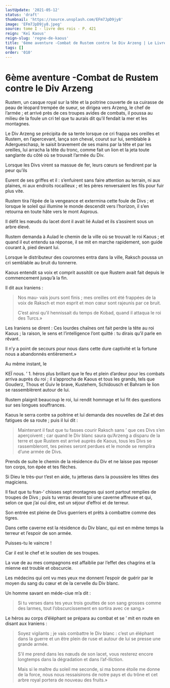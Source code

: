 ```yaml
---
lastUpdate: '2021-05-12'
status: 'draft'
thumbnail: 'https://source.unsplash.com/EFm7JpD9jy8'
image: 'EFm7JpD9jy8.jpeg'
source: tome I - livre des rois - P. 421
reign: 'Keï Kaous'
reign-slug: 'regne-de-kaous'
title: '6ème aventure -Combat de Rustem contre le Div Arzeng | Le Livre des Rois | Shâhnâmeh'
tags: []
order: '010'
---
```


# 6ème aventure -Combat de Rustem contre le Div Arzeng

Rustem, un casque royal sur la tête et la poitrine couverte de sa cuirasse de peau de léopard trempée de sueur, se dirigea vers Arzeng, le chef de l’armée ; et arrivé près de ces troupes avides de combats, il poussa au milieu de la foule un cri tel que tu aurais dit qu’il fendait la mer et les montagnes.

Le Div Arzeng se précipita de sa tente lorsque ce cri frappa ses oreilles et Rustem, en l’apercevant, lança son cheval, courut sur lui, semblable à Adergueschasp, le saisit bravement de ses mains par la tête et par les oreilles, lui arracha la tête du tronc, comme fait un lion et la jeta toute sanglante du côté où se trouvait l’armée du Div.

Lorsque les Divs virent sa massue de fer, leurs cœurs se fendirent par la peur qu’ils

Eurent de ses griffes et il : s’enfuirent sans faire attention au terrain, ni aux plaines, ni aux endroits rocailleux ; et les pères renversaient les fils pour fuir plus vite.

Rustem tira l’épée de la vengeance et extermina cette foule de Divs ; et lorsque le soleil qui illumine le monde descendit vers l’horizon, il s’en retourna en toute hâte vers le mont Asprous.

Il défit les nœuds du lacet dont il avait lié Aulad et ils s’assirent sous un arbre élevé.

Rustem demanda à Aulad le chemin de la ville où se trouvait le roi Kaous ; et quand il eut entendu sa réponse, il se mit en marche rapidement, son guide courant à, pied devant lui.

Lorsque le distributeur des couronnes entra dans la ville, Raksch poussa un cri semblable au bruit du tonnerre.

Kaous entendit sa voix et comprit aussitôt ce que Rustem avait fait depuis le commencement jusqu’à la fin.

Il dit aux Iraniens :

> Nos mau-
vais jours sont finis ; mes oreilles ont été frappées de la voix de Raksch et mon esprit et mon cœur sont rajeunis par ce bruit.
>
> C’est ainsi qu’il hennissait du temps de Kobad, quand il attaqua le roi des Turcs.»

Les Iraniens se dirent : Ces lourdes chaînes ont fait perdre la tête au roi Kaous ; la raison, le sens et l’intelligence l’ont quitté : tu dirais qu’il parle en rêvant.

Il n’y a point de secours pour nous dans cette dure captivité et la fortune nous a abandonnés entièrement.»

Au même instant, le

KEÏ nous. ’ 1. héros plus brillant que le feu et plein d’ardeur pour les combats arriva auprès du roi ; il s’approcha de Kaous et tous les grands, tels que Gouderz, Thous et Guiv le brave, Kustehem, Schidousch et Bahram le lion se rassemblèrent autour de lui.

Rustem plaignit beaucoup le roi, lui rendit hommage et lui fit des questions sur ses longues souffrances.

Kaous le serra contre sa poitrine et lui demanda des nouvelles de Zal et des fatigues de sa route ; puis il lui dit :

> Maintenant il faut que tu fasses courir Raksch sans ’ que ces Divs s’en aperçoivent ; car quand le Div blanc saura qu’Arzeng a disparu de la terre et que Rustem est arrivé auprès de Kaous, tous les Divs se rassembleront, tes peines seront perdues et le monde se remplira d’une armée de Divs.

Prends de suite le chemin de la résidence du Div et ne laisse pas reposer ton corps, ton épée et tes flèches.

Si Dieu le très-pur t’est en aide, tu jetteras dans la poussière les têtes des magiciens.

Il faut que tu fran-’ chisses sept montagnes qui sont partout remplies de troupes de Divs ; puis tu verras devant toi une caverne affreuse et qui, selon ce que j’ai ouï dire, est un séjour d’effroi et de terreur.

Son entrée est pleine de Divs guerriers et prêts à combattre comme des tigres.

Dans cette caverne est la résidence du Div blanc, qui est en même temps la terreur et l’espoir de son armée.

Puisses-tu le vaincre !

Car il est le chef et le soutien de ses troupes.

La vue de 
au
mes compagnons est affaiblie par l’effet des chagrins et la mienne est trouble et obscurcie.

Les médecins qui ont vu mes yeux me donnent l’espoir de guérir par le moyen du sang du cœur et de la cervelle du Div blanc.

Un homme savant en méde-ciue m’a dit :

> Si tu verses dans tes yeux trois gouttes de son sang grosses comme des larmes, tout I’obscurcissement en sortira avec ce sang.»

Le héros au corps d’éléphant se prépara au combat et se
’ mit en route en disant aux Iraniens :

> Soyez vigilants ; je vais combattre le Div blanc : c’est un éléphant dans la guerre et un être plein de ruse et autour de lui se presse une grande armée.
>
> S’il me prend dans les nœuds de son lacet, vous resterez encore longtemps dans la dégradation et dans l’af-IIiction.
>
> Mais si le maître du soleil me seconde, si ma bonne étoile me donne de la force, nous nous ressaisirons de notre pays et du trône et cet arbre royal portera de nouveau des fruits.»
